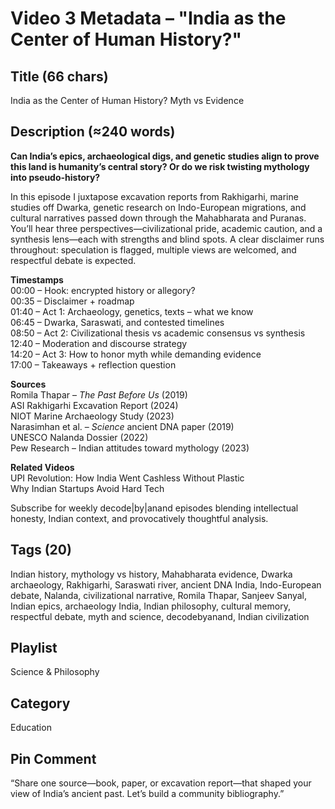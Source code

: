 # Video 3 Metadata – "India as the Center of Human History?"

## Title (66 chars)
India as the Center of Human History? Myth vs Evidence

## Description (≈240 words)
**Can India’s epics, archaeological digs, and genetic studies align to prove this land is humanity’s central story? Or do we risk twisting mythology into pseudo-history?**  

In this episode I juxtapose excavation reports from Rakhigarhi, marine studies off Dwarka, genetic research on Indo-European migrations, and cultural narratives passed down through the Mahabharata and Puranas. You’ll hear three perspectives—civilizational pride, academic caution, and a synthesis lens—each with strengths and blind spots. A clear disclaimer runs throughout: speculation is flagged, multiple views are welcomed, and respectful debate is expected.

**Timestamps**  
00:00 – Hook: encrypted history or allegory?  
00:35 – Disclaimer + roadmap  
01:40 – Act 1: Archaeology, genetics, texts – what we know  
06:45 – Dwarka, Saraswati, and contested timelines  
08:50 – Act 2: Civilizational thesis vs academic consensus vs synthesis  
12:40 – Moderation and discourse strategy  
14:20 – Act 3: How to honor myth while demanding evidence  
17:00 – Takeaways + reflection question

**Sources**  
Romila Thapar – *The Past Before Us* (2019)  
ASI Rakhigarhi Excavation Report (2024)  
NIOT Marine Archaeology Study (2023)  
Narasimhan et al. – *Science* ancient DNA paper (2019)  
UNESCO Nalanda Dossier (2022)  
Pew Research – Indian attitudes toward mythology (2023)

**Related Videos**  
UPI Revolution: How India Went Cashless Without Plastic  
Why Indian Startups Avoid Hard Tech  

Subscribe for weekly decode|by|anand episodes blending intellectual honesty, Indian context, and provocatively thoughtful analysis.

## Tags (20)
Indian history, mythology vs history, Mahabharata evidence, Dwarka archaeology, Rakhigarhi, Saraswati river, ancient DNA India, Indo-European debate, Nalanda, civilizational narrative, Romila Thapar, Sanjeev Sanyal, Indian epics, archaeology India, Indian philosophy, cultural memory, respectful debate, myth and science, decodebyanand, Indian civilization

## Playlist
Science & Philosophy

## Category
Education

## Pin Comment
“Share one source—book, paper, or excavation report—that shaped your view of India’s ancient past. Let’s build a community bibliography.” 
